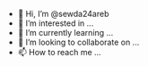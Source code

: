- 👋 Hi, I’m @sewda24areb
- 👀 I’m interested in ...
- 🌱 I’m currently learning ...
- 💞️ I’m looking to collaborate on ...
- 📫 How to reach me ...

<!---
sewda24areb/sewda24areb is a ✨ special ✨ repository because its `README.md` (this file) appears on your GitHub profile.
You can click the Preview link to take a look at your changes.
--->
